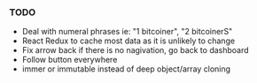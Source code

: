 ### TODO

- Deal with numeral phrases ie: "1 bitcoiner", "2 bitcoinerS"
- React Redux to cache most data as it is unlikely to change
- Fix arrow back if there is no nagivation, go back to dashboard
- Follow button everywhere
- immer or immutable instead of deep object/array cloning